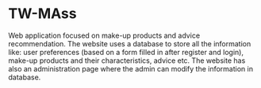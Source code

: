 # TW-MAss

Web application focused on make-up products and advice recommendation. The website uses a database to store all the information like: user preferences (based on a form filled in after register and login), make-up products and their characteristics, advice etc. The website has also an administration page where the admin can modify the information in database.
